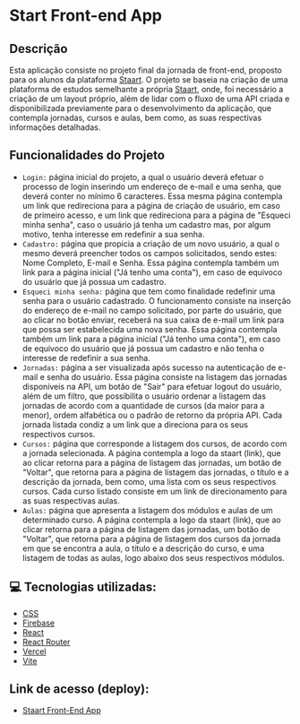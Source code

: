 # **Start Front-end App**

## Descrição
Esta aplicação consiste no projeto final da jornada de front-end, proposto para os alunos da plataforma [Staart](https://staart.com/).
O projeto se baseia na criação de uma plataforma de estudos semelhante a própria [Staart](https://staart.com/), onde, foi necessário a criação de um layout próprio, além de lidar com o fluxo de uma API criada e disponibilizada previamente para o desenvolvimento da aplicação, que contempla jornadas, cursos e aulas, bem como, as suas respectivas informações detalhadas.

## Funcionalidades do Projeto
* ``Login:`` página inicial do projeto, a qual o usuário deverá efetuar o processo de login inserindo um endereço de e-mail e uma senha, que deverá conter no mínimo 6 caracteres. Essa mesma página contempla um link que redireciona para a página de criação de usuário, em caso de primeiro acesso, e um link que redireciona para a página de "Esqueci minha senha", caso o usuário já tenha um cadastro mas, por algum motivo, tenha interesse em redefinir a sua senha.
* ``Cadastro:`` página que propicia a criação de um novo usuário, a qual o mesmo deverá preencher todos os campos solicitados, sendo estes: Nome Completo, E-mail e Senha. Essa página contempla também um link para a página inicial ("Já tenho uma conta"), em caso de equivoco do usuário que já possua um cadastro.
* ``Esqueci minha senha:`` página que tem como finalidade redefinir uma senha para o usuário cadastrado. O funcionamento consiste na inserção do endereço de e-mail no campo solicitado, por parte do usuário, que ao clicar no botão enviar, receberá na sua caixa de e-mail um link para que possa ser estabelecida uma nova senha. Essa página contempla também um link para a página inicial ("Já tenho uma conta"), em caso de equivoco do usuário que já possua um cadastro e não tenha o interesse de redefinir a sua senha.
* ``Jornadas:`` página a ser visualizada após sucesso na autenticação de e-mail e senha do usuário. Essa página consiste na listagem das jornadas disponíveis na API, um botão de "Sair" para efetuar logout do usuário, além de um filtro, que possibilita o usuário ordenar a listagem das jornadas de acordo com a quantidade de cursos (da maior para a menor), ordem alfabética ou o padrão de retorno da própria API. Cada jornada listada condiz a um link que a direciona para os seus respectivos cursos.
* ``Cursos:`` página que corresponde a listagem dos cursos, de acordo com a jornada selecionada. A página contempla a logo da staart (link), que ao clicar retorna para a página de listagem das jornadas, um botão de "Voltar", que retorna para a página de listagem das jornadas, o título e a descrição da jornada, bem como, uma lista com os seus respectivos cursos. Cada curso listado consiste em um link de direcionamento para as suas respectivas aulas.
* ``Aulas:`` página que apresenta a listagem dos módulos e aulas de um determinado curso. A página contempla a logo da staart (link), que ao clicar retorna para a página de listagem das jornadas, um botão de "Voltar", que retorna para a página de listagem dos cursos da jornada em que se encontra a aula, o título e a descrição do curso, e uma listagem de todas as aulas, logo abaixo dos seus respectivos módulos.

## 💻 Tecnologias utilizadas:
* [CSS](https://developer.mozilla.org/pt-BR/docs/Web/CSS)
* [Firebase](https://firebase.google.com/)
* [React](https://reactjs.org/)
* [React Router](https://reactrouter.com/en/main)
* [Vercel](https://vercel.com/)
* [Vite](https://vitejs.dev/)

## Link de acesso (deploy):
* [Staart Front-End App](https://staart-frontend.vercel.app/)